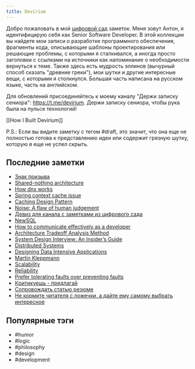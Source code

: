 ```yaml
---
title: Devirium
---
```


Добро пожаловать в мой [цифровой сад](https://maggieappleton.com/garden-history) заметок. Меня зовут Антон, я идентифицирую себя как Senior Software Developer. В этой коллекции вы найдете мои записи о разработке программного обеспечения, фрагменты кода, описывающие шаблоны проектирования или решающие проблемы, с которыми я сталкивался, а иногда просто заголовки с ссылками на источники как напоминание о необходимости вернуться к теме. Также здесь есть мудрость эллинов (вычурный способ сказать "древние греки"), мои шутки и другие интересные вещи, с которыми я столкнулся. Большая часть написана на русском языке, часть на английском.

Для обновлений присоединяйтесь к моему каналу "Держи записку сениора": https://t.me/devirium. Держи записку сениора, чтобы рука была на пульсе технологий!

[[How I Built Devirium]]

P.S.: Если вы видите заметку с тегом #draft, это значит, что она еще не полностью готова к представлению идеи или содержит грязную шутку, которую я еще не успел скрыть.

## Последние заметки
- [Знак призыва](2024-07/Знак-призыва.md)
- [Shared-nothing architecture](2024-07/Shared-nothing-architecture.md)
- [How dns works](2024-07/How-dns-works.md)
- [Spring context cache issue](2024-07/Spring-context-cache-issue.md)
- [Caching Design Pattern](2024-07/Caching-Design-Pattern.md)
- [Noise: A flaw of human judgement](2024-07/Noise:-A-flaw-of-human-judgement.md)
- [Девиз для канала с заметками из цифрового сада](2024-07/Девиз-для-канала-с-заметками-из-цифрового-сада.md)
- [NewSQL](2024-07/NewSQL.md)
- [How to communicate effectively as a developer](2022/2022-11/How-to-communicate-effectively-as-a-developer.md)
- [Architecture Tradeoff Analysis Method](2024-07/Architecture-Tradeoff-Analysis-Method.md)
- [System Design Interview: An Insider’s Guide](2023/2023-11/System-Design-Interview:-An-Insider’s-Guide.md)
- [Distributed Systems](2024-07/Distributed-Systems.md)
- [Designing Data Intensive Applications](2022/2022-07/Designing-Data-Intensive-Applications.md)
- [Martin Kleppmann](2024-07/Martin-Kleppmann.md)
- [Scalability](2024-07/Scalability.md)
- [Reliability](2024-07/Reliability.md)
- [Prefer tolerating faults over preventing faults](2024-07/Prefer-tolerating-faults-over-preventing-faults.md)
- [Критикуешь - предлагай](2024-07/Критикуешь---предлагай.md)
- [Сопровождать статью резюме](2024-07/Сопровождать-статью-резюме.md)
- [Не кормите читателя с ложечки, а дайте ему самому выбрать интересное](2024-07/Не-кормите-читателя-с-ложечки,-а-дайте-ему-самому-выбрать-интересное.md)


## Популярные тэги
- #humor
- #logic
- #philosophy
- #design
- #development
